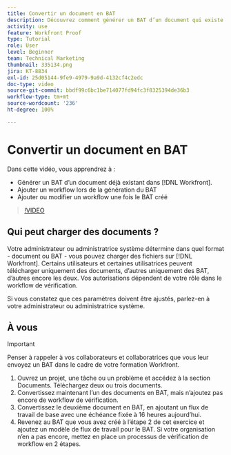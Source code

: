 ```yaml
---
title: Convertir un document en BAT
description: Découvrez comment générer un BAT d’un document qui existe déjà dans  [!DNL  Workfront], comment ajouter un flux de travail à un BAT et comment ajouter ou modifier un flux de travail après la création d’un BAT.
activity: use
feature: Workfront Proof
type: Tutorial
role: User
level: Beginner
team: Technical Marketing
thumbnail: 335134.png
jira: KT-8834
exl-id: 25d05144-9fe9-4979-9a9d-4132cf4c2edc
doc-type: video
source-git-commit: bbdf99c6bc1be714077fd94fc3f8325394de36b3
workflow-type: tm+mt
source-wordcount: '236'
ht-degree: 100%

---
```


# Convertir un document en BAT

Dans cette vidéo, vous apprendrez à :

* Générer un BAT d’un document déjà existant dans [!DNL Workfront].
* Ajouter un workflow lors de la génération du BAT
* Ajouter ou modifier un workflow une fois le BAT créé

>[!VIDEO](https://video.tv.adobe.com/v/3443465/?quality=12&learn=on&enablevpops=1&captions=fre_fr)


## Qui peut charger des documents ?

Votre administrateur ou administratrice système détermine dans quel format - document ou BAT - vous pouvez charger des fichiers sur [!DNL Workfront]. Certains utilisateurs et certaines utilisatrices peuvent télécharger uniquement des documents, d’autres uniquement des BAT, d’autres encore les deux. Vos autorisations dépendent de votre rôle dans le workflow de vérification.

Si vous constatez que ces paramètres doivent être ajustés, parlez-en à votre administrateur ou administratrice système.

## À vous

>[!IMPORTANT]
>
>Penser à rappeler à vos collaborateurs et collaboratrices que vous leur envoyez un BAT dans le cadre de votre formation Workfront.

1. Ouvrez un projet, une tâche ou un problème et accédez à la section Documents. Téléchargez deux ou trois documents.
1. Convertissez maintenant l’un des documents en BAT, mais n’ajoutez pas encore de workflow de vérification.
1. Convertissez le deuxième document en BAT, en ajoutant un flux de travail de base avec une échéance fixée à 16 heures aujourd’hui.
1. Revenez au BAT que vous avez créé à l’étape 2 de cet exercice et ajoutez un modèle de flux de travail pour le BAT. Si votre organisation n’en a pas encore, mettez en place un processus de vérification de workflow en 2 étapes.


<!--
###Learn more
* Generate a proof for a document
-->
